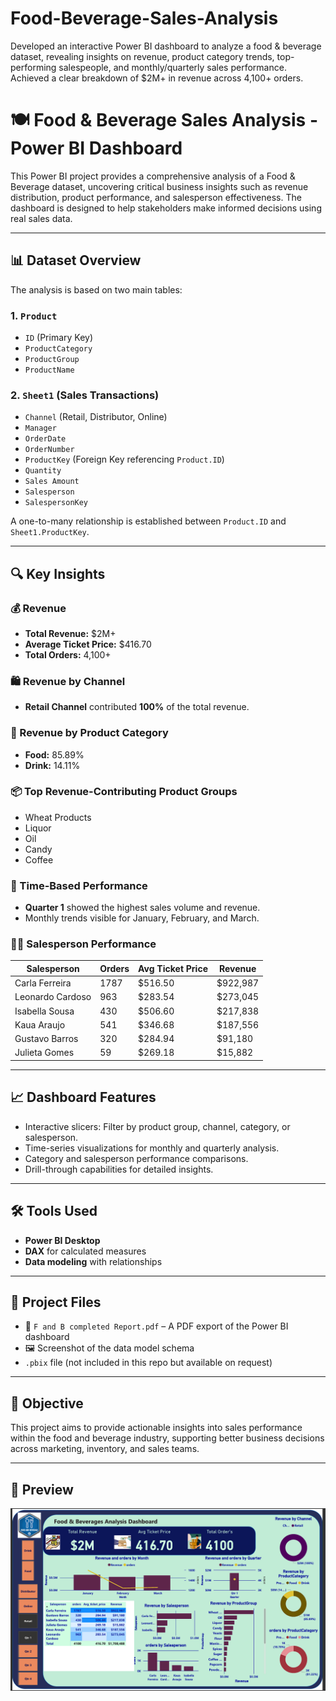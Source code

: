 # Food-Beverage-Sales-Analysis
Developed an interactive Power BI dashboard to analyze a food &amp; beverage dataset, revealing insights on revenue, product category trends, top-performing salespeople, and monthly/quarterly sales performance. Achieved a clear breakdown of $2M+ in revenue across 4,100+ orders.

# 🍽️ Food & Beverage Sales Analysis - Power BI Dashboard

This Power BI project provides a comprehensive analysis of a Food & Beverage dataset, uncovering critical business insights such as revenue distribution, product performance, and salesperson effectiveness. The dashboard is designed to help stakeholders make informed decisions using real sales data.

---

## 📊 Dataset Overview

The analysis is based on two main tables:

### 1. `Product`
- `ID` (Primary Key)
- `ProductCategory`
- `ProductGroup`
- `ProductName`

### 2. `Sheet1` (Sales Transactions)
- `Channel` (Retail, Distributor, Online)
- `Manager`
- `OrderDate`
- `OrderNumber`
- `ProductKey` (Foreign Key referencing `Product.ID`)
- `Quantity`
- `Sales Amount`
- `Salesperson`
- `SalespersonKey`

A one-to-many relationship is established between `Product.ID` and `Sheet1.ProductKey`.

---

## 🔍 Key Insights

### 💰 Revenue
- **Total Revenue:** $2M+
- **Average Ticket Price:** $416.70
- **Total Orders:** 4,100+

### 🛍️ Revenue by Channel
- **Retail Channel** contributed **100%** of the total revenue.

### 🍱 Revenue by Product Category
- **Food:** 85.89%
- **Drink:** 14.11%

### 📦 Top Revenue-Contributing Product Groups
- Wheat Products
- Liquor
- Oil
- Candy
- Coffee

### 📆 Time-Based Performance
- **Quarter 1** showed the highest sales volume and revenue.
- Monthly trends visible for January, February, and March.

### 👩‍💼 Salesperson Performance

| Salesperson         | Orders | Avg Ticket Price | Revenue     |
|---------------------|--------|------------------|-------------|
| Carla Ferreira      | 1787   | $516.50          | $922,987    |
| Leonardo Cardoso    | 963    | $283.54          | $273,045    |
| Isabella Sousa      | 430    | $506.60          | $217,838    |
| Kaua Araujo         | 541    | $346.68          | $187,556    |
| Gustavo Barros      | 320    | $284.94          | $91,180     |
| Julieta Gomes       | 59     | $269.18          | $15,882     |

---

## 📈 Dashboard Features
- Interactive slicers: Filter by product group, channel, category, or salesperson.
- Time-series visualizations for monthly and quarterly analysis.
- Category and salesperson performance comparisons.
- Drill-through capabilities for detailed insights.

---

## 🛠️ Tools Used
- **Power BI Desktop**
- **DAX** for calculated measures
- **Data modeling** with relationships

---

## 📁 Project Files
- 📄 `F and B completed Report.pdf` – A PDF export of the Power BI dashboard
- 🖼️ Screenshot of the data model schema
- `.pbix` file (not included in this repo but available on request)

---

## 📌 Objective
This project aims to provide actionable insights into sales performance within the food and beverage industry, supporting better business decisions across marketing, inventory, and sales teams.

---

## 📸 Preview

![Dashboard Preview](https://github.com/Harshalpatil9767/Food-Beverage-Sales-Analysis/blob/cc1be6c12c0e3aca3e5de47169bfdef8f96a5465/Food_Beverages_POWERBI.png)


